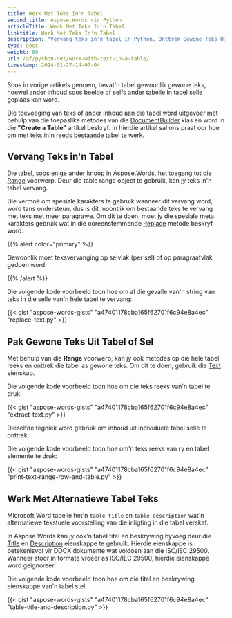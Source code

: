 ```yaml
---
title: Werk Met Teks In'n Tabel
second_title: Aspose.Words vir Python
articleTitle: Werk Met Teks In'n Tabel
linktitle: Werk Met Teks In'n Tabel
description: "Vervang teks in'n tabel in Python. Onttrek Gewone Teks Uit Tabel of Sel met behulp van Python."
type: docs
weight: 60
url: /af/python-net/work-with-text-in-a-table/
timestamp: 2024-01-27-14-07-04
---
```


Soos in vorige artikels genoem, bevat'n tabel gewoonlik gewone teks, hoewel ander inhoud soos beelde of selfs ander tabelle in tabel selle geplaas kan word.

Die toevoeging van teks of ander inhoud aan die tabel word uitgevoer met behulp van die toepaslike metodes van die [DocumentBuilder](https://reference.aspose.com/words/python-net/aspose.words/documentbuilder/) klas en word in die **"Create a Table"** artikel beskryf. In hierdie artikel sal ons praat oor hoe om met teks in'n reeds bestaande tabel te werk.

## Vervang Teks in'n Tabel

Die tabel, soos enige ander knoop in Aspose.Words, het toegang tot die [Range](https://reference.aspose.com/words/python-net/aspose.words/range/) voorwerp. Deur die table range object te gebruik, kan jy teks in'n tabel vervang.

Die vermoë om spesiale karakters te gebruik wanneer dit vervang word, word tans ondersteun, dus is dit moontlik om bestaande teks te vervang met teks met meer paragrawe. Om dit te doen, moet jy die spesiale meta karakters gebruik wat in die ooreenstemmende [Replace](https://reference.aspose.com/words/python-net/aspose.words/range/replace/#str_str) metode beskryf word.

{{% alert color="primary" %}}

Gewoonlik moet teksvervanging op selvlak (per sel) of op paragraafvlak gedoen word.

{{% /alert %}}

Die volgende kode voorbeeld toon hoe om al die gevalle van'n string van teks in die selle van'n hele tabel te vervang:

{{< gist "aspose-words-gists" "a47401178cba165f62701f6c94e8a4ec" "replace-text.py" >}}

## Pak Gewone Teks Uit Tabel of Sel

Met behulp van die **Range** voorwerp, kan jy ook metodes op die hele tabel reeks en onttrek die tabel as gewone teks. Om dit te doen, gebruik die [Text](https://reference.aspose.com/words/python-net/aspose.words/range/text/) eienskap.

Die volgende kode voorbeeld toon hoe om die teks reeks van'n tabel te druk:

{{< gist "aspose-words-gists" "a47401178cba165f62701f6c94e8a4ec" "extract-text.py" >}}

Dieselfde tegniek word gebruik om inhoud uit individuele tabel selle te onttrek.

Die volgende kode voorbeeld toon hoe om'n teks reeks van ry en tabel elemente te druk:

{{< gist "aspose-words-gists" "a47401178cba165f62701f6c94e8a4ec" "print-text-range-row-and-table.py" >}}

## Werk Met Alternatiewe Tabel Teks

Microsoft Word tabelle het'n `table title` en `table description` wat'n alternatiewe tekstuele voorstelling van die inligting in die tabel verskaf.

In Aspose.Words kan jy ook'n tabel titel en beskrywing byvoeg deur die [Title](https://reference.aspose.com/words/python-net/aspose.words.tables/table/title/) en [Description](https://reference.aspose.com/words/python-net/aspose.words.tables/table/description/) eienskappe te gebruik. Hierdie eienskappe is betekenisvol vir DOCX dokumente wat voldoen aan die ISO/IEC 29500. Wanneer stoor in formate vroeër as ISO/IEC 29500, hierdie eienskappe word geïgnoreer.

Die volgende kode voorbeeld toon hoe om die titel en beskrywing eienskappe van'n tabel stel:

{{< gist "aspose-words-gists" "a47401178cba165f62701f6c94e8a4ec" "table-title-and-description.py" >}}

